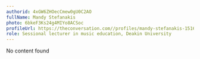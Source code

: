 ```yaml
---
authorid: 4xGW6ZHOecCmew0gU0C2AO
fullName: Mandy Stefanakis
photo: 6bkeF3Ks24g4MIYo8ACSoc
profileUrl: https://theconversation.com//profiles/mandy-stefanakis-151618
role: Sessional lecturer in music education, Deakin University
---
```

No content found